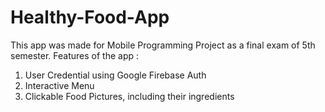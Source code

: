 # Healthy-Food-App

This app was made for Mobile Programming Project as a final exam of 5th semester. Features of the app :
1. User Credential using Google Firebase Auth
2. Interactive Menu
3. Clickable Food Pictures, including their ingredients
